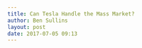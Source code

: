 ```yaml
---
title: Can Tesla Handle the Mass Market?
author: Ben Sullins
layout: post
date: 2017-07-05 09:13
---
```

